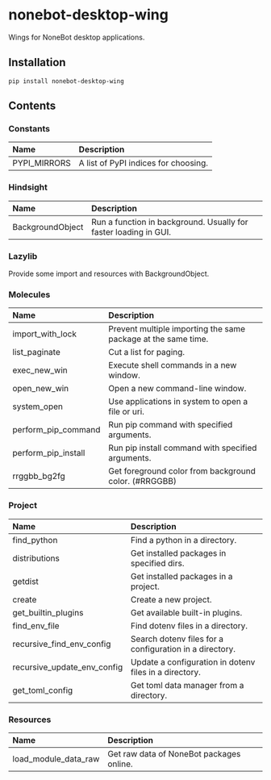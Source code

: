 # nonebot-desktop-wing

Wings for NoneBot desktop applications.

## Installation

```console
pip install nonebot-desktop-wing
```

## Contents

### Constants

|Name        |Description|
|:-----------|:----------|
|PYPI_MIRRORS|A list of PyPI indices for choosing.|

### Hindsight

|Name            |Description|
|:---------------|:----------|
|BackgroundObject|Run a function in background. Usually for faster loading in GUI.|

### Lazylib

Provide some import and resources with BackgroundObject.

### Molecules

|Name               |Description|
|:------------------|:----------|
|import_with_lock   |Prevent multiple importing the same package at the same time.|
|list_paginate      |Cut a list for paging.|
|exec_new_win       |Execute shell commands in a new window.|
|open_new_win       |Open a new command-line window.|
|system_open        |Use applications in system to open a file or uri.|
|perform_pip_command|Run pip command with specified arguments.|
|perform_pip_install|Run pip install command with specified arguments.|
|rrggbb_bg2fg       |Get foreground color from background color. (#RRGGBB)|

### Project

|Name                       |Description|
|:--------------------------|:----------|
|find_python                |Find a python in a directory.|
|distributions              |Get installed packages in specified dirs.|
|getdist                    |Get installed packages in a project.|
|create                     |Create a new project.|
|get_builtin_plugins        |Get available built-in plugins.|
|find_env_file              |Find dotenv files in a directory.|
|recursive_find_env_config  |Search dotenv files for a configuration in a directory.|
|recursive_update_env_config|Update a configuration in dotenv files in a directory.|
|get_toml_config            |Get toml data manager from a directory.|

### Resources

|Name                |Description|
|:-------------------|:----------|
|load_module_data_raw|Get raw data of NoneBot packages online.|
